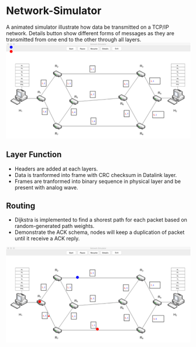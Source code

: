 # Network-Simulator

A animated simulator illustrate how data be transmitted on a TCP/IP network. Details button show different forms of messages as they are transmitted from one end to the other through all layers.
![Main Interface](ReadmeImage/start.png)

## Layer Function

* Headers are added at each layers.
* Data is tranformed into frame with CRC checksum in Datalink layer.
* Frames are tranformed into binary sequence in physical layer and be present with analog wave.

## Routing

* Dijkstra is implemented to find a shorest path for each packet based on random-generated path weights.
* Demonstrate the ACK schema, nodes will keep a duplication of packet until it receive a ACK reply.

![Details](ReadmeImage/run.png)

